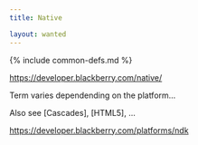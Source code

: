 ```yaml
---
title: Native

layout: wanted
---
```

{% include common-defs.md %}


https://developer.blackberry.com/native/

Term varies dependending on the platform...

Also see [Cascades], [HTML5], ...

https://developer.blackberry.com/platforms/ndk

